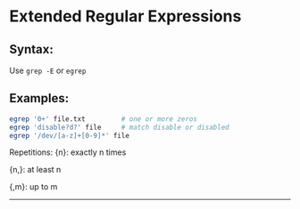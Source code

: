 # Extended Regular Expressions

## Syntax:
Use `grep -E` or `egrep`

## Examples:
```bash
egrep '0+' file.txt         # one or more zeros
egrep 'disable?d?' file     # match disable or disabled
egrep '/dev/[a-z]+[0-9]*' file
```

Repetitions:
{n}: exactly n times

{n,}: at least n

{,m}: up to m

---
